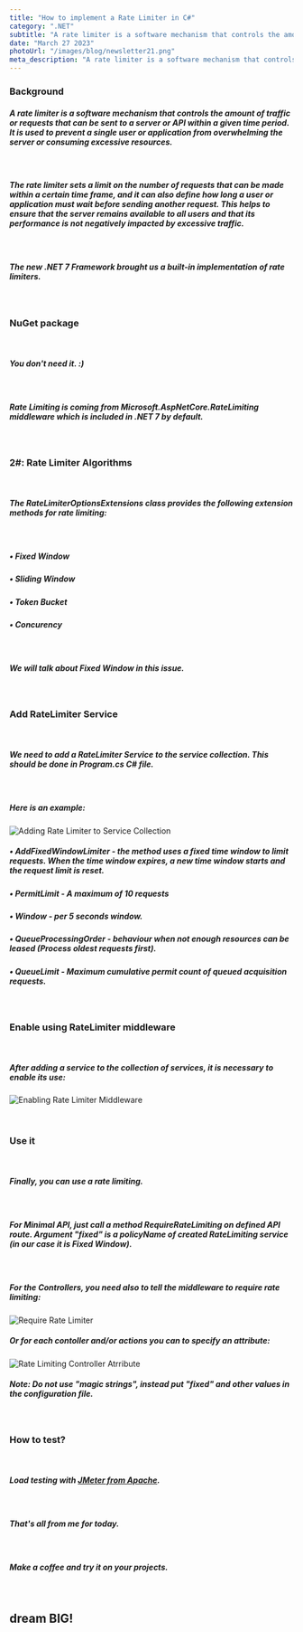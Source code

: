 ```yaml
---
title: "How to implement a Rate Limiter in C#"
category: ".NET"
subtitle: "A rate limiter is a software mechanism that controls the amount of traffic or requests that can be sent to a server or API within a given time period..."
date: "March 27 2023"
photoUrl: "/images/blog/newsletter21.png"
meta_description: "A rate limiter is a software mechanism that controls the amount of traffic or requests that can be sent to a server or API within a given time period. It is used to prevent a single user or application from overwhelming the server or consuming excessive resources."
---
```


### Background

##### A rate limiter is a software mechanism that controls the amount of traffic or requests that can be sent to a server or API within a given time period. It is used to prevent a single user or application from overwhelming the server or consuming excessive resources.

&nbsp;
##### The rate limiter sets a limit on the number of requests that can be made within a certain time frame, and it can also define how long a user or application must wait before sending another request. This helps to ensure that the server remains available to all users and that its performance is not negatively impacted by excessive traffic.
&nbsp;
##### The new .NET 7 Framework brought us a built-in implementation of rate limiters.
&nbsp;
&nbsp;

### NuGet package
&nbsp;
&nbsp;

##### You don't need it. :)
&nbsp;

##### Rate Limiting is coming from <b> Microsoft.AspNetCore.RateLimiting </b> middleware which is included in .NET 7 by default.

&nbsp;
&nbsp;

### 2#: Rate Limiter Algorithms
&nbsp;
&nbsp;

##### The RateLimiterOptionsExtensions class provides the following extension methods for rate limiting:
&nbsp;
##### • Fixed Window
##### • Sliding Window
##### • Token Bucket
##### • Concurency
&nbsp;
##### We will talk about Fixed Window in this issue. 
&nbsp;
&nbsp;

### Add RateLimiter Service
&nbsp;
&nbsp;

##### We need to add a RateLimiter Service to the service collection. This should be done in Program.cs C# file. 
&nbsp;
##### Here is an example:

![Adding Rate Limiter to Service Collection](/images/blog/posts/how-to-implement-rate-limiter-in-csharp/adding-rate-limiter-to-service-collection.png)
&nbsp;
##### <b> • AddFixedWindowLimiter </b> - the method uses a fixed time window to limit requests. When the time window expires, a new time window starts and the request limit is reset.
##### <b>• PermitLimit </b> - A maximum of 10 requests
##### <b>• Window </b> - per 5 seconds window.
##### <b> • QueueProcessingOrder </b> - behaviour when not enough resources can be leased (Process oldest requests first).
##### <b> • QueueLimit </b> - Maximum cumulative permit count of queued acquisition requests.

&nbsp;
&nbsp;
### Enable using RateLimiter middleware
&nbsp;
&nbsp;

##### After adding a service to the collection of services, it is necessary to enable its use:
![Enabling Rate Limiter Middleware](/images/blog/posts/how-to-implement-rate-limiter-in-csharp/enabling-rate-limiter-middleware.png)

&nbsp;
&nbsp;

### Use it
&nbsp;
&nbsp;

##### Finally, you can use a rate limiting. 
&nbsp;
##### For Minimal API, just call a method <b>RequireRateLimiting</b> on defined API route. Argument "fixed" is a policyName of created RateLimiting service (in our case it is Fixed Window).
&nbsp;
##### For the Controllers, you need also to tell the middleware to require rate limiting:
![Require Rate Limiter](/images/blog/posts/how-to-implement-rate-limiter-in-csharp/require-rate-limiter.png)

##### Or for each contoller and/or actions you can to specify an attribute:
![Rate Limiting Controller Atrribute](/images/blog/posts/how-to-implement-rate-limiter-in-csharp/rate-limiting-controller-attribute.png)
&nbsp;
##### Note: Do not use "magic strings", instead put "fixed" and other values in the configuration file.


&nbsp;
&nbsp;
### How to test?
&nbsp;
&nbsp;

##### Load testing with  [JMeter from Apache](https://jmeter.apache.org/).
&nbsp;
##### That's all from me for today.
&nbsp;
##### Make a coffee and try it on your projects.
&nbsp;

## <b > dream BIG! </b>